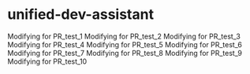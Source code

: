 # unified-dev-assistant

Modifying for PR_test_1
Modifying for PR_test_2
Modifying for PR_test_3
Modifying for PR_test_4
Modifying for PR_test_5
Modifying for PR_test_6
Modifying for PR_test_7
Modifying for PR_test_8
Modifying for PR_test_9
Modifying for PR_test_10
